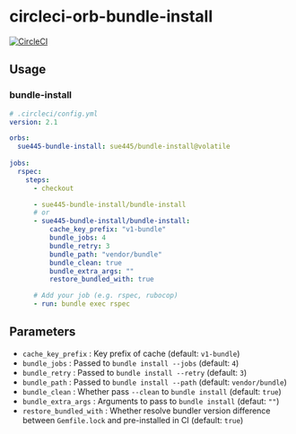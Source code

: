 # circleci-orb-bundle-install
[![CircleCI](https://circleci.com/gh/sue445/circleci-orb-bundle-install/tree/master.svg?style=svg&circle-token=b1e09093e5f09f91180578edef6fa57e442d11e1)](https://circleci.com/gh/sue445/circleci-orb-bundle-install/tree/master)

## Usage
### bundle-install
```yml
# .circleci/config.yml
version: 2.1

orbs:
  sue445-bundle-install: sue445/bundle-install@volatile
  
jobs:
  rspec:
    steps:
      - checkout

      - sue445-bundle-install/bundle-install
      # or
      - sue445-bundle-install/bundle-install:
          cache_key_prefix: "v1-bundle"
          bundle_jobs: 4
          bundle_retry: 3
          bundle_path: "vendor/bundle"
          bundle_clean: true
          bundle_extra_args: ""
          restore_bundled_with: true

      # Add your job (e.g. rspec, rubocop)
      - run: bundle exec rspec
```

## Parameters
* `cache_key_prefix` : Key prefix of cache (default: `v1-bundle`)
* `bundle_jobs` : Passed to `bundle install --jobs` (default: `4`)
* `bundle_retry` : Passed to `bundle install --retry` (default: `3`)
* `bundle_path` : Passed to `bundle install --path` (default: `vendor/bundle`)
* `bundle_clean` : Whether pass `--clean` to `bundle install` (default: `true`)
* `bundle_extra_args` : Arguments to pass to `bundle install` (defaut: `""`)
* `restore_bundled_with` : Whether resolve bundler version difference between `Gemfile.lock` and pre-installed in CI (default: `true`)
